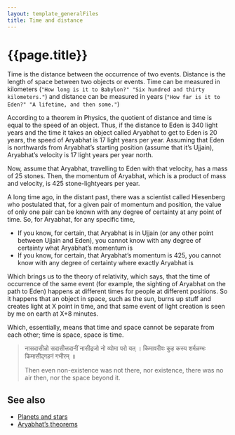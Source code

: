 ```yaml
---
layout: template_generalFiles
title: Time and distance
---
```


# {{page.title}}

Time is the distance between the occurrence of two events. Distance is the length of space between two objects or events. Time can be measured in kilometers (`"How long is it to Babylon?" "Six hundred and thirty kilometers."`) and distance can be measured in years (`"How far is it to Eden?" "A lifetime, and then some."`)

According to a theorem in Physics, the quotient of distance and time is equal to the speed of an object. Thus, if the distance to Eden is 340 light years and the time it takes an object called Aryabhat to get to Eden is 20 years, the speed of Aryabhat is 17 light years per year. Assuming that Eden is northwards from Aryabhat’s starting position (assume that it’s Ujjain), Aryabhat’s velocity is 17 light years per year north.

Now, assume that Aryabhat, travelling to Eden with that velocity, has a mass of 25 stones. Then, the momentum of Aryabhat, which is a product of mass and velocity, is 425 stone-lightyears per year.

A long time ago, in the distant past, there was a scientist called Hiesenberg who postulated that, for a given pair of momentum and position, the value of only one pair can be known with any degree of certainty at any point of time. So, for Aryabhat, for any specific time,

-  If you know, for certain, that Aryabhat is in Ujjain (or any other point between Ujjain and Eden), you cannot know with any degree of certainty what Aryabhat’s momentum is
-  If you know, for certain, that Aryabhat’s momentum is 425, you cannot know with any degree of certainty where exactly Aryabhat is

Which brings us to the theory of relativity, which says, that the time of occurrence of the same event (for example, the sighting of Aryabhat on the path to Eden) happens at different times for people at different positions. So it happens that an object in space, such as the sun, burns up stuff and creates light at X point in time, and that same event of light creation is seen by me on earth at X+8 minutes.

Which, essentially, means that time and space cannot be separate from each other; time is space, space is time.

>
> नासदासीन्नो सदासीत्तदानीं नासीद्रजो नो व्योमा परो यत् । किमावरीवः कुह कस्य शर्मन्नम्भः किमासीद्गहनं गभीरम् ॥
> 
> Then even non-existence was not there, nor existence, there was no air then, nor the space beyond it.

## See also

-  [Planets and stars](planet_stars.md)
-  [Aryabhat’s theorems](aryabhat_theorems.md)
